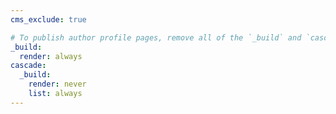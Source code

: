 ```yaml
---
cms_exclude: true

# To publish author profile pages, remove all of the `_build` and `cascade` settings below.
_build:
  render: always
cascade:
  _build:
    render: never
    list: always
---
```


